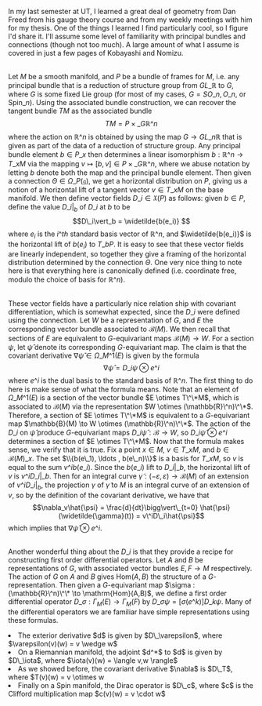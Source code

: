 In my last semester at UT, I learned a great deal of geometry from Dan Freed from his
gauge theory course and from my weekly meetings with him for my thesis. One of the
things I learned I find particularly cool, so I figure I'd share it. I'll assume some
level of familiarity with principal bundles and connections (though not too much). A
large amount of what I assume is covered in just a few pages of Kobayashi and Nomizu.
<br></br>

Let $M$ be a smooth manifold, and $P$ be a bundle of frames for $M$, i.e. any principal
bundle that is a reduction of structure group from $GL\_\mathbb{R}$ to $G$, where $G$
is some fixed Lie group (for most of my cases, $G = SO\_n, O\_n$, or $\mathrm{Spin}\_n$).
Using the associated bundle construction, we can recover the tangent bundle $TM$ as the
associated bundle
$$TM = P \times\_G \mathbb{R}\^n $$
where the action on $\mathbb{R}\^n$ is obtained by using the map $G \to GL\_n\mathbb{R}$
that is given as part of the data of a reduction of structure group. Any principal
bundle element $b \in P\_x$ then determines a linear isomorphism
$b : \mathbb{R}\^n \to T\_xM$ via the mapping
$v \mapsto [b, v] \in P \times\_G \mathbb{R}\^n$, where we abuse notation by letting
$b$ denote both the map and the principal bundle element. Then given a
connection $\Theta \in \Omega\_P(\mathfrak{g})$, we get a horizontal distribution on
$P$, giving us a notion of a horizontal lift of a tangent vector $v \in T\_xM$ on the
base manifold. We then define vector fields $D\_i \in \mathfrak{X}(P)$ as follows:
given $b \in P$, define the value $D\_i\vert_b$ of $D\_i$ at $b$ to be
$$D\_i\vert_b = \widetilde{b(e_i)} $$
where $e_i$ is the $i\^{th}$ standard basis vector of $\mathbb{R}\^n$, and
$\widetilde{b(e_i)}$ is the horizontal lift of $b(e_i)$ to $T\_bP$. It is easy to see
that these vector fields are linearly independent, so together they give a framing
of the horizontal distribution determined by the connection $\Theta$. One very nice thing
to note here is that everything here is canonically defined (i.e. coordinate free,
modulo the choice of basis for $\mathbb{R}\^n$).
<br></br>

These vector fields have a particularly nice relation ship with covariant
differentiation, which is somewhat expected, since the $D\_i$ were defined
using the connection. Let $W$ be a representation of $G$, and $E$ the corresponding
vector bundle associated to $\mathcal{B}(M)$. We then recall that sections of $E$ are
equivalent to $G$-equivariant maps $\mathcal{B}(M) \to W$. For a section $\psi$, let
$\hat{\psi}$ denote its corresponding $G$-equivariant map. The claim is that the
covariant derivative $\nabla\hat{\psi} \in \Omega\_M\^1(E)$ is given by the formula
$$\nabla\hat{\psi} = D\_i\psi \otimes e\^i $$
where $e\^i$ is the dual basis to the standard basis of $\mathbb{R}\^n$. The first
thing to do here is make sense of what the formula means. Note that an element
of $\Omega\_M\^1(E)$ is a section of the vector bundle $E \otimes T\^\*M$, which is
associated to $\mathcal{B}(M)$ via the representation $W \otimes (\mathbb{R}\^n)\^\*$.
Therefore, a section of $E \otimes T\^\*M$ is equivalent to a $G$-equivariant map
$\mathbb{B}(M) \to W \otimes (\mathbb{R}\^n)\^\*$. The action of the $D\_i$ on
$\hat{\psi}$ produce $G$-equivariant maps $D\_i\hat{\psi} : \mathcal{B} \to W$,
so $D\_i\hat{\psi} \otimes e\^i$ determines a section of $E \otimes T\^\*M$.
Now that the formula makes sense, we verify that it is true. Fix a point $x \in M$,
$v \in T\_xM$, and $b \in \mathcal{B}(M)\_x$. The set $\\{b(e\_1), \ldots , b(e\_n)\\}$
is a basis for $T\_xM$, so $v$ is equal to the sum $v\^ib(e\_i)$. Since the
$b(e\_i)$ lift to $D\_i\vert\_b$, the horizontal lift of $v$ is $v\^iD\_i\vert\_b$.
Then for an integral curve
$\widetilde{\gamma} : (-\varepsilon, \varepsilon) \to \mathcal{B}(M)$ of an extension of
$v\^iD\_i\vert_b$, the projection $\gamma$ of $\widetilde{\gamma}$ to $M$ is an
integral curve of an extension of $v$, so by the definition of the covariant
derivative, we have that
$$\nabla_v\hat{\psi} = \frac{d}{dt}\bigg\vert\_{t=0} \hat{\psi}(\widetilde{\gamma}(t))
= v\^iD\_i\hat{\psi}$$
which implies that $\nabla\hat{\psi} \otimes e\^i$.
<br></br>

Another wonderful thing about the $D\_i$ is that they provide a recipe for constructing
first order differential operators. Let $A$ and $B$ be representations of $G$, with
associated vector bundles $E,F \to M$ respectively. The action of $G$ on $A$ and $B$
gives $\mathrm{Hom}(A,B)$ the structure of a $G$-representation. Then given a
$G$-equivariant map $\sigma : (\mathbb{R}\^n)\^\* \to \mathrm{Hom}(A,B)$, we define
a first order differential operator $D\_\sigma : \Gamma_M(E) \to \Gamma_M(F)$ by
$D\_\sigma\psi = [\sigma(e\^k)]D\_k\psi$. Many of the differential operators we are
familiar have simple representations using these formulas.
<li>The exterior derivative $d$ is given by $D\_\varepsilon$, where
$\varepsilon(v)(w) = v \wedge w$</li>
<li>On a Riemannian manifold, the adjoint $d^*$ to $d$ is given by $D\_\iota$,
where $\iota(v)(w) = \langle v,w \rangle$</li>
<li>As we showed before, the covariant derivative $\nabla$ is $D\_T$, where
$T(v)(w) = v \otimes w</li>
<li>Finally on a Spin manifold, the Dirac operator is $D\_c$, where $c$ is the
Clifford multiplication map $c(v)(w) = v \cdot w$</li>